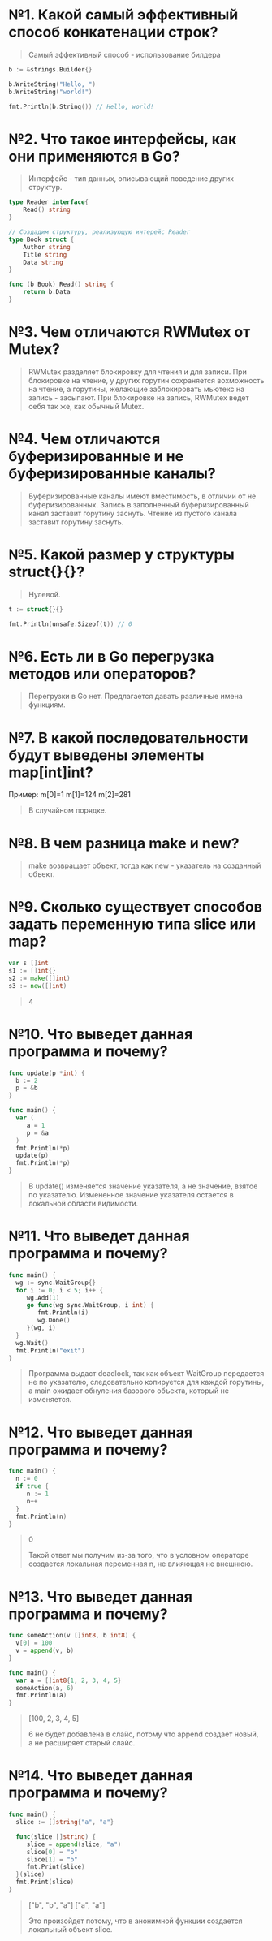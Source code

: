 # №1. Какой самый эффективный способ конкатенации строк?
> Самый эффективный способ - использование билдера
```go
b := &strings.Builder{}

b.WriteString("Hello, ")
b.WriteString("world!")

fmt.Println(b.String()) // Hello, world!
```

# №2. Что такое интерфейсы, как они применяются в Go?
> Интерфейс - тип данных, описывающий поведение других структур.
```go
type Reader interface{
    Read() string
}

// Создадим структуру, реализующую интерейс Reader
type Book struct {
    Author string
    Title string
    Data string
}

func (b Book) Read() string {
    return b.Data
}
```

# №3. Чем отличаются RWMutex от Mutex?
> RWMutex разделяет блокировку для чтения и для записи. 
При блокировке на чтение, у других горутин сохраняется вохможность на чтение, а горутины, желающие заблокировать мьютекс на запись - засыпают. 
При блокировке на запись, RWMutex ведет себя так же, как обычный Mutex.

# №4. Чем отличаются буферизированные и не буферизированные каналы?
> Буферизированные каналы имеют вместимость, в отличии от не буферизированных.
Запись в заполненный буферизированный канал заставит горутину заснуть.
Чтение из пустого канала заставит горутину заснуть.

# №5. Какой размер у структуры struct{}{}?
> Нулевой.
```go
t := struct{}{}

fmt.Println(unsafe.Sizeof(t)) // 0
```

# №6. Есть ли в Go перегрузка методов или операторов?
> Перегрузки в Go нет. Предлагается давать различные имена функциям.

# №7. В какой последовательности будут выведены элементы map[int]int?

Пример:
m[0]=1
m[1]=124
m[2]=281

> В случайном порядке.

# №8. В чем разница make и new?
> make возвращает объект, тогда как new - указатель на созданный объект.

# №9. Сколько существует способов задать переменную типа slice или map?
```go
var s []int
s1 := []int{}
s2 := make([]int)
s3 := new([]int)
```
> 4

# №10. Что выведет данная программа и почему?
```go
func update(p *int) {
  b := 2
  p = &b
}

func main() {
  var (
     a = 1
     p = &a
  )
  fmt.Println(*p)
  update(p)
  fmt.Println(*p)
}
```
> В update() изменяется значение указателя, а не значение, взятое по указателю. Измененное значение указателя остается в локальной области видимости.

# №11. Что выведет данная программа и почему?
```go
func main() {
  wg := sync.WaitGroup{}
  for i := 0; i < 5; i++ {
     wg.Add(1)
     go func(wg sync.WaitGroup, i int) {
        fmt.Println(i)
        wg.Done()
     }(wg, i)
  }
  wg.Wait()
  fmt.Println("exit")
}
```
> Программа выдаст deadlock, так как объект WaitGroup передается не по указателю, следовательно копируется для каждой горутины, а main ожидает обнуления базового объекта, который не изменяется.

# №12. Что выведет данная программа и почему?
```go
func main() {
  n := 0
  if true {
     n := 1
     n++
  }
  fmt.Println(n)
}
```
> 0
>
> Такой ответ мы получим из-за того, что в условном операторе создается локальная переменная n, не влияющая не внешнюю.

# №13. Что выведет данная программа и почему?
```go
func someAction(v []int8, b int8) {
  v[0] = 100
  v = append(v, b)
}

func main() {
  var a = []int8{1, 2, 3, 4, 5}
  someAction(a, 6)
  fmt.Println(a)
}
```
> [100, 2, 3, 4, 5]
>
> 6 не будет добавлена в слайс, потому что append создает новый, а не расширяет старый слайс.

# №14. Что выведет данная программа и почему?
```go
func main() {
  slice := []string{"a", "a"}

  func(slice []string) {
     slice = append(slice, "a")
     slice[0] = "b"
     slice[1] = "b"
     fmt.Print(slice)
  }(slice)
  fmt.Print(slice)
}
```
> ["b", "b", "a"]
> ["a", "a"]
>
> Это произойдет потому, что в анонимной функции создается локальный объект slice.
